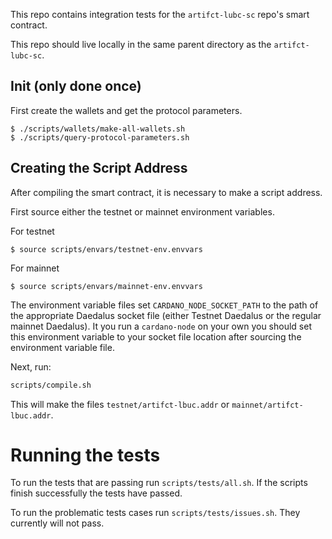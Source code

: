 This repo contains integration tests for the `artifct-lubc-sc` repo's smart contract.

This repo should live locally in the same parent directory as the `artifct-lubc-sc`.

## Init (only done once)

First create the wallets and get the protocol parameters.

```
$ ./scripts/wallets/make-all-wallets.sh
$ ./scripts/query-protocol-parameters.sh
```


## Creating the Script Address

After compiling the smart contract, it is necessary to make a script address.

First source either the testnet or mainnet environment variables.

For testnet

```
$ source scripts/envars/testnet-env.envvars
```

For mainnet

```
$ source scripts/envars/mainnet-env.envvars
```

The environment variable files set `CARDANO_NODE_SOCKET_PATH` to the path of the appropriate Daedalus socket file (either Testnet Daedalus or the regular mainnet Daedalus). It you run a `cardano-node` on your own you should set this environment variable to your socket file location after sourcing the environment variable file.

Next, run:

```bash
scripts/compile.sh
```

This will make the files `testnet/artifct-lbuc.addr` or `mainnet/artifct-lbuc.addr`.

# Running the tests

To run the tests that are passing run `scripts/tests/all.sh`. If the scripts finish successfully the tests have passed.

To run the problematic tests cases run `scripts/tests/issues.sh`. They currently will not pass.
